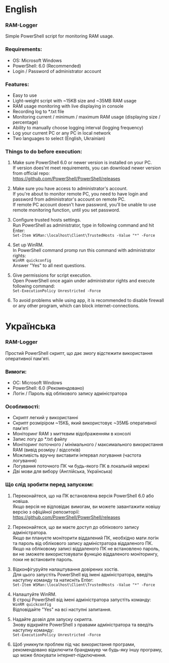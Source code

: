  # English
 ### RAM-Logger
 Simple PowerShell script for monitoring RAM usage.
 
 ### Requirements:
 - OS: Microsoft Windows
 - PowerShell: 6.0 (Recommended)
 - Login / Password of administrator account
 
 ### Features:
 - Easy to use
 - Light-weight script with ~15KB size and ~35MB RAM usage
 - RAM usage monitoring with live displaying in console
 - Recording log to *.txt file
 - Monitoring current / minimum / maximum RAM usage (displaying size / percentage)
 - Ability to manually choose logging interval (logging frequency)
 - Log your current PC or any PC in local network
 - Two languages to select (English, Ukrainian)
 
 ### Things to do before execution:
 1. Make sure PowerShell 6.0 or newer version is installed on your PC. </br>
    If version does'nt meet requirements, you can download newer version from official repo: </br>
    https://github.com/PowerShell/PowerShell/releases
    
 2. Make sure you have access to administrator's account. </br>
    If you're about to monitor remote PC, you need to have login and password from administrator's account on remote PC. </br>
    If remote PC account doesn't have password, you'll be unable to use remote monitoring function, until you set password.
    
 3. Configure trusted hosts settings. </br>
    Run PowerShell as administrator, type in following command and hit Enter: </br>
    ```Set-Item WSMan:\localhost\Client\TrustedHosts -Value "*" -Force```
    
 4. Set up WinRM. </br>
    In PowerShell command promp run this command with administrator rights: </br>
    ```WinRM quickconfig``` </br>
    Answer "Yes" to all next questions.
    
 5. Give permissions for script execution. </br>
    Open PowerShell once again under administrator rights and execute following command: </br>
    ```Set-ExecutionPolicy Unrestricted -Force```
 
 6. To avoid problems while using app, it is recommended to disable firewall or any other program, which can block internet-connections.
 
 # Українська
 ### RAM-Logger
 Простий PowerShell скрипт, що дає змогу відстежити використання оперативної пам'яті.
 
 ### Вимоги:
 - ОС: Microsoft Windows
 - PowerShell: 6.0 (Рекомендовано)
 - Логін / Пароль від облікового запису адміністратора
 
 ### Особливості:
 - Скрипт легкий у використанні
 - Скрипт розміріром ~15КБ, який використовує ~35МБ оперативної пам'яті
 - Моніторинг RAM з миттєвим відображенням в консолі
 - Запис логу до *.txt файлу
 - Моніторинг поточного / мінімального / максимального використання RAM (вивід розміру / відсотків)
 - Можливість вручну виставити інтервал логування (частота логування)
 - Логування поточного ПК чи будь-якого ПК в локальній мережі
 - Дві мови для вибору (Англійська, Українська)
 
 ### Що слід зробити перед запуском:
 1. Переконайтеся, що на ПК встановлена версія PowerShell 6.0 або новіша. </br>
    Якщо версія не відповідає вимогам, ви можете завантажити новішу версію з офіційної репозиторії: </br>
    https://github.com/PowerShell/PowerShell/releases
    
 2. Переконайтеся, що ви маєте доступ до облікового запису адміністратора. </br>
    Якщо ви плануєте моніторити віддалений ПК, необхідно мати логін та пароль від облікового запису адміністратора віддаленого ПК. </br>
    Якщо на обліковому записі віддаленого ПК не встановлено пароль, ви не зможете використовувати функцію віддаленого моніторингу, поки не встановите пароль.
    
 3. Відконфігуруйте налаштування довірених хостів. </br>
    Для цього запустіть PowerShell від імені адміністратора, введіть наступну команду та натисніть Enter: </br>
    ```Set-Item WSMan:\localhost\Client\TrustedHosts -Value "*" -Force```
    
 4. Налаштуйте WinRM. </br>
    В строці PowerShell від імені адміністратора запустіть команду: </br>
    ```WinRM quickconfig``` </br>
    Відповідайте "Yes" на всі наступні запитання.
    
 5. Надайте дозвіл для запуску скрипта. </br>
    Знову відкрийте PowerShell з правами адміністратора та введіть наступну команду: </br>
    ```Set-ExecutionPolicy Unrestricted -Force```
 
 6. Щоб уникнути проблем під час використання програми, рекомендовано відключити брандмауер чи будь-яку іншу програму, що може блокувати інтернет-підключення.
